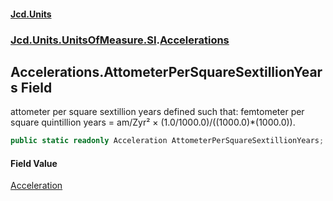 #### [Jcd.Units](index 'index')
### [Jcd.Units.UnitsOfMeasure.SI](Jcd.Units.UnitsOfMeasure.SI 'Jcd.Units.UnitsOfMeasure.SI').[Accelerations](Accelerations 'Jcd.Units.UnitsOfMeasure.SI.Accelerations')

## Accelerations.AttometerPerSquareSextillionYears Field

attometer per square sextillion years defined such that: femtometer per square quintillion years = am/Zyr² ×
(1.0/1000.0)/((1000.0)*(1000.0)).

```csharp
public static readonly Acceleration AttometerPerSquareSextillionYears;
```

#### Field Value
[Acceleration](Acceleration 'Jcd.Units.UnitTypes.Acceleration')